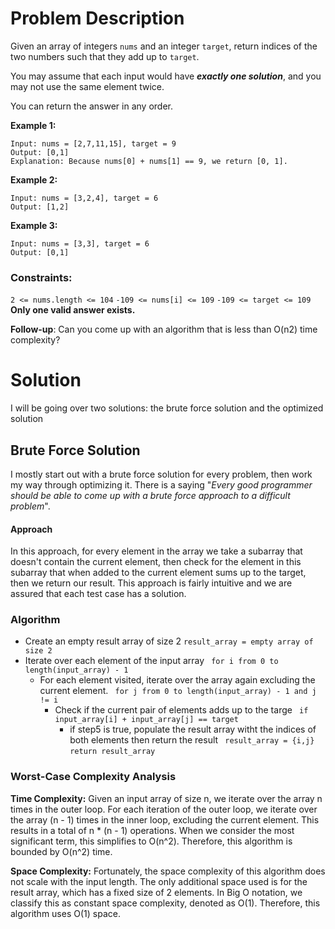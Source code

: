 # Problem Description

Given an array of integers ```nums``` and an integer ```target```, return indices of the two numbers such that they add up to ```target```.

You may assume that each input would have ***exactly one solution***, and you may not use the same element twice.

You can return the answer in any order.

 

**Example 1:**
```
Input: nums = [2,7,11,15], target = 9
Output: [0,1]
Explanation: Because nums[0] + nums[1] == 9, we return [0, 1].
```
**Example 2:**
```
Input: nums = [3,2,4], target = 6
Output: [1,2]
```
**Example 3:**

```
Input: nums = [3,3], target = 6
Output: [0,1]
```
 

### Constraints:

```2 <= nums.length <= 104```
```-109 <= nums[i] <= 109```
```-109 <= target <= 109```
**Only one valid answer exists.**
 

**Follow-up**: Can you come up with an algorithm that is less than O(n2) time complexity?

# Solution

I will be going over two solutions: the brute force solution and the optimized solution

##  Brute Force Solution
I mostly start out with a brute force solution for every problem, then work my way through optimizing it. There is a saying  "*Every good programmer should be able to come up with a brute force approach to a difficult problem*". 

#### Approach
In this approach, for every element in the array we take a subarray that doesn't contain the current element, then check for the element in this subarray that when added to the current element sums up to the target, then we return our result. This approach is fairly intuitive and we are assured that each test case has a solution.

### Algorithm
* Create an empty result array of size 2 
```result_array = empty array of size 2```
* Iterate over each element of the input array
``` for i from 0 to length(input_array) - 1```
    * For each element visited, iterate over the array again excluding the current element.
    ``` for j from 0 to length(input_array) - 1 and j != i```
        * Check if the current pair of elements adds up to the targe
        ``` if input_array[i] + input_array[j] == target```
            * if step5 is true, populate the result array witht the indices of both elements then return the result
            ``` result_array = {i,j}```
            ```return result_array```

### Worst-Case Complexity Analysis
**Time Complexity:** Given an input array of size n, we iterate over the array n times in the outer loop. For each iteration of the outer loop, we iterate over the array (n - 1) times in the inner loop, excluding the current element. This results in a total of n * (n - 1) operations. When we consider the most significant term, this simplifies to O(n^2). Therefore, this algorithm is bounded by O(n^2) time.

**Space Complexity:** Fortunately, the space complexity of this algorithm does not scale with the input length. The only additional space used is for the result array, which has a fixed size of 2 elements. In Big O notation, we classify this as constant space complexity, denoted as O(1). Therefore, this algorithm uses O(1) space.






